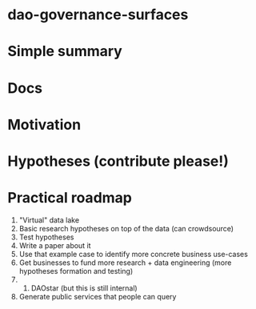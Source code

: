 # dao-governance-surfaces

# Simple summary

# Docs

# Motivation

# Hypotheses (contribute please!)

# Practical roadmap
1. "Virtual" data lake
2. Basic research hypotheses on top of the data (can crowdsource)
3. Test hypotheses
4. Write a paper about it
5. Use that example case to identify more concrete business use-cases
6. Get businesses to fund more research + data engineering (more hypotheses formation and testing)
7. 1. DAOstar (but this is still internal)
8. Generate public services that people can query
